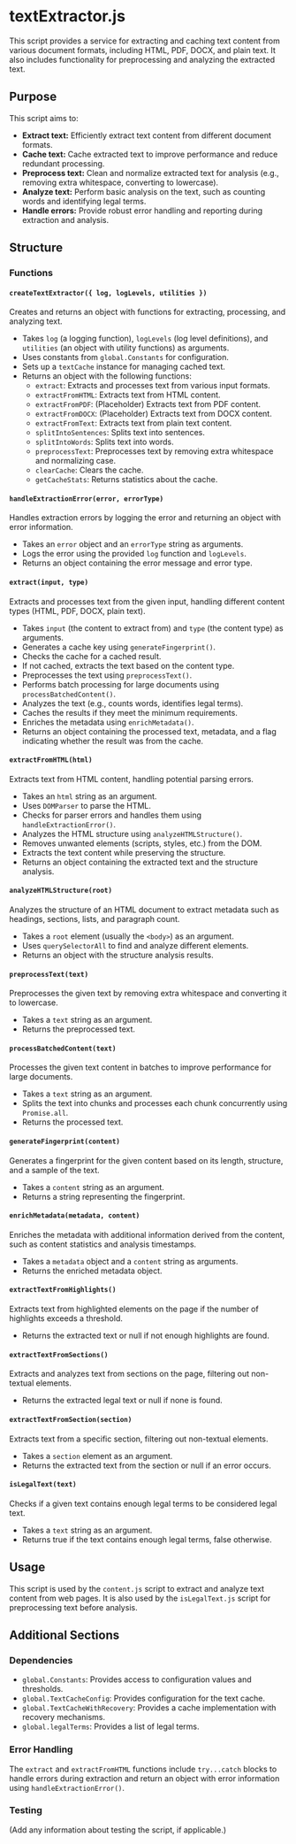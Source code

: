 # textExtractor.js

This script provides a service for extracting and caching text content from various document formats, including HTML, PDF, DOCX, and plain text. It also includes functionality for preprocessing and analyzing the extracted text.

## Purpose

This script aims to:

* **Extract text:** Efficiently extract text content from different document formats.
* **Cache text:** Cache extracted text to improve performance and reduce redundant processing.
* **Preprocess text:** Clean and normalize extracted text for analysis (e.g., removing extra whitespace, converting to lowercase).
* **Analyze text:** Perform basic analysis on the text, such as counting words and identifying legal terms.
* **Handle errors:** Provide robust error handling and reporting during extraction and analysis.

## Structure

### Functions

#### `createTextExtractor({ log, logLevels, utilities })`

Creates and returns an object with functions for extracting, processing, and analyzing text.

* Takes `log` (a logging function), `logLevels` (log level definitions), and `utilities` (an object with utility functions) as arguments.
* Uses constants from `global.Constants` for configuration.
* Sets up a `textCache` instance for managing cached text.
* Returns an object with the following functions:
  * `extract`: Extracts and processes text from various input formats.
  * `extractFromHTML`: Extracts text from HTML content.
  * `extractFromPDF`: (Placeholder) Extracts text from PDF content.
  * `extractFromDOCX`: (Placeholder) Extracts text from DOCX content.
  * `extractFromText`: Extracts text from plain text content.
  * `splitIntoSentences`: Splits text into sentences.
  * `splitIntoWords`: Splits text into words.
  * `preprocessText`: Preprocesses text by removing extra whitespace and normalizing case.
  * `clearCache`: Clears the cache.
  * `getCacheStats`: Returns statistics about the cache.

#### `handleExtractionError(error, errorType)`

Handles extraction errors by logging the error and returning an object with error information.

* Takes an `error` object and an `errorType` string as arguments.
* Logs the error using the provided `log` function and `logLevels`.
* Returns an object containing the error message and error type.

#### `extract(input, type)`

Extracts and processes text from the given input, handling different content types (HTML, PDF, DOCX, plain text).

* Takes `input` (the content to extract from) and `type` (the content type) as arguments.
* Generates a cache key using `generateFingerprint()`.
* Checks the cache for a cached result.
* If not cached, extracts the text based on the content type.
* Preprocesses the text using `preprocessText()`.
* Performs batch processing for large documents using `processBatchedContent()`.
* Analyzes the text (e.g., counts words, identifies legal terms).
* Caches the results if they meet the minimum requirements.
* Enriches the metadata using `enrichMetadata()`.
* Returns an object containing the processed text, metadata, and a flag indicating whether the result was from the cache.

#### `extractFromHTML(html)`

Extracts text from HTML content, handling potential parsing errors.

* Takes an `html` string as an argument.
* Uses `DOMParser` to parse the HTML.
* Checks for parser errors and handles them using `handleExtractionError()`.
* Analyzes the HTML structure using `analyzeHTMLStructure()`.
* Removes unwanted elements (scripts, styles, etc.) from the DOM.
* Extracts the text content while preserving the structure.
* Returns an object containing the extracted text and the structure analysis.

#### `analyzeHTMLStructure(root)`

Analyzes the structure of an HTML document to extract metadata such as headings, sections, lists, and paragraph count.

* Takes a `root` element (usually the `<body>`) as an argument.
* Uses `querySelectorAll` to find and analyze different elements.
* Returns an object with the structure analysis results.

#### `preprocessText(text)`

Preprocesses the given text by removing extra whitespace and converting it to lowercase.

* Takes a `text` string as an argument.
* Returns the preprocessed text.

#### `processBatchedContent(text)`

Processes the given text content in batches to improve performance for large documents.

* Takes a `text` string as an argument.
* Splits the text into chunks and processes each chunk concurrently using `Promise.all`.
* Returns the processed text.

#### `generateFingerprint(content)`

Generates a fingerprint for the given content based on its length, structure, and a sample of the text.

* Takes a `content` string as an argument.
* Returns a string representing the fingerprint.

#### `enrichMetadata(metadata, content)`

Enriches the metadata with additional information derived from the content, such as content statistics and analysis timestamps.

* Takes a `metadata` object and a `content` string as arguments.
* Returns the enriched metadata object.

#### `extractTextFromHighlights()`

Extracts text from highlighted elements on the page if the number of highlights exceeds a threshold.

* Returns the extracted text or null if not enough highlights are found.

#### `extractTextFromSections()`

Extracts and analyzes text from sections on the page, filtering out non-textual elements.

* Returns the extracted legal text or null if none is found.

#### `extractTextFromSection(section)`

Extracts text from a specific section, filtering out non-textual elements.

* Takes a `section` element as an argument.
* Returns the extracted text from the section or null if an error occurs.

#### `isLegalText(text)`

Checks if a given text contains enough legal terms to be considered legal text.

* Takes a `text` string as an argument.
* Returns true if the text contains enough legal terms, false otherwise.

## Usage

This script is used by the `content.js` script to extract and analyze text content from web pages. It is also used by the `isLegalText.js` script for preprocessing text before analysis.

## Additional Sections

### Dependencies

* `global.Constants`: Provides access to configuration values and thresholds.
* `global.TextCacheConfig`: Provides configuration for the text cache.
* `global.TextCacheWithRecovery`: Provides a cache implementation with recovery mechanisms.
* `global.legalTerms`: Provides a list of legal terms.

### Error Handling

The `extract` and `extractFromHTML` functions include `try...catch` blocks to handle errors during extraction and return an object with error information using `handleExtractionError()`.

### Testing

(Add any information about testing the script, if applicable.)
